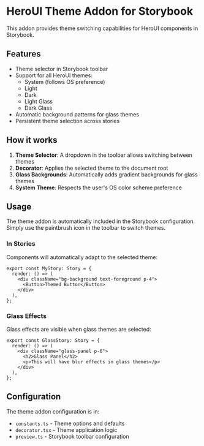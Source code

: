 # HeroUI Theme Addon for Storybook

This addon provides theme switching capabilities for HeroUI components in Storybook.

## Features

- Theme selector in Storybook toolbar
- Support for all HeroUI themes:
  - System (follows OS preference)
  - Light
  - Dark
  - Light Glass
  - Dark Glass
- Automatic background patterns for glass themes
- Persistent theme selection across stories

## How it works

1. **Theme Selector**: A dropdown in the toolbar allows switching between themes
2. **Decorator**: Applies the selected theme to the document root
3. **Glass Backgrounds**: Automatically adds gradient backgrounds for glass themes
4. **System Theme**: Respects the user's OS color scheme preference

## Usage

The theme addon is automatically included in the Storybook configuration. Simply use the paintbrush icon in the toolbar to switch themes.

### In Stories

Components will automatically adapt to the selected theme:

```tsx
export const MyStory: Story = {
  render: () => (
    <div className="bg-background text-foreground p-4">
      <Button>Themed Button</Button>
    </div>
  ),
};
```

### Glass Effects

Glass effects are visible when glass themes are selected:

```tsx
export const GlassStory: Story = {
  render: () => (
    <div className="glass-panel p-6">
      <h2>Glass Panel</h2>
      <p>This will have blur effects in glass themes</p>
    </div>
  ),
};
```

## Configuration

The theme addon configuration is in:
- `constants.ts` - Theme options and defaults
- `decorator.tsx` - Theme application logic
- `preview.ts` - Storybook toolbar configuration
